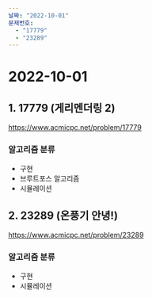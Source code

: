 ```yaml
---
날짜: "2022-10-01"
문제번호:
  - "17779"
  - "23289"
---
```


# 2022-10-01

## 1. 17779 (게리멘더링 2)
https://www.acmicpc.net/problem/17779

### 알고리즘 분류

- 구현
- 브루트포스 알고리즘
- 시뮬레이션


## 2. 23289 (온풍기 안녕!)
https://www.acmicpc.net/problem/23289

### 알고리즘 분류

- 구현
- 시뮬레이션
